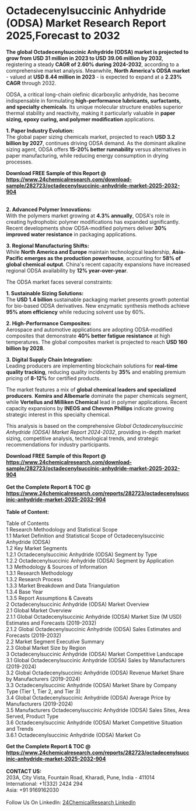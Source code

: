 <h1>Octadecenylsuccinic Anhydride (ODSA) Market Research Report 2025,Forecast to 2032</h1><p><strong>The global Octadecenylsuccinic Anhydride (ODSA) market is projected to grow from USD 31 million in 2023 to USD 39.06 million by 2032</strong>, registering a steady <strong>CAGR of 2.60% during 2024-2032</strong>, according to a comprehensive market analysis. Meanwhile, <strong>North America's ODSA market</strong> - valued at <strong>USD 8.44 million in 2023</strong> - is expected to expand at a <strong>2.23% CAGR</strong> through 2032.</p><p>ODSA, a critical long-chain olefinic dicarboxylic anhydride, has become indispensable in formulating <strong>high-performance lubricants, surfactants, and specialty chemicals</strong>. Its unique molecular structure enables superior thermal stability and reactivity, making it particularly valuable in <strong>paper sizing, epoxy curing, and polymer modification</strong> applications.</p><p><strong>1. Paper Industry Evolution:</strong><br>
The global paper sizing chemicals market, projected to reach <strong>USD 3.2 billion by 2027</strong>, continues driving ODSA demand. As the dominant alkaline sizing agent, ODSA offers <strong>15-20% better runnability</strong> versus alternatives in paper manufacturing, while reducing energy consumption in drying processes.</p><div><b>Download FREE Sample of this Report @ 
            <a href="https://www.24chemicalresearch.com/download-sample/282723/octadecenylsuccinic-anhydride-market-2025-2032-904">
            https://www.24chemicalresearch.com/download-sample/282723/octadecenylsuccinic-anhydride-market-2025-2032-904</a></b></div><br><p><strong>2. Advanced Polymer Innovations:</strong><br>
With the polymers market growing at <strong>4.3% annually</strong>, ODSA's role in creating hydrophobic polymer modifications has expanded significantly. Recent developments show ODSA-modified polymers deliver <strong>30% improved water resistance</strong> in packaging applications.</p><p><strong>3. Regional Manufacturing Shifts:</strong><br>
While <strong>North America and Europe</strong> maintain technological leadership, <strong>Asia-Pacific emerges as the production powerhouse</strong>, accounting for <strong>58% of global chemical output</strong>. China's recent capacity expansions have increased regional ODSA availability by <strong>12% year-over-year</strong>.</p><p>The ODSA market faces several constraints:</p><p><strong>1. Sustainable Sizing Solutions:</strong><br>
The <strong>USD 1.4 billion</strong> sustainable packaging market presents growth potential for bio-based ODSA derivatives. New enzymatic synthesis methods achieve <strong>95% atom efficiency</strong> while reducing solvent use by 60%.</p><p><strong>2. High-Performance Composites:</strong><br>
Aerospace and automotive applications are adopting ODSA-modified composites that demonstrate <strong>40% better fatigue resistance</strong> at high temperatures. The global composites market is projected to reach <strong>USD 160 billion by 2028</strong>.</p><p><strong>3. Digital Supply Chain Integration:</strong><br>
Leading producers are implementing blockchain solutions for <strong>real-time quality tracking</strong>, reducing quality incidents by <strong>35%</strong> and enabling premium pricing of <strong>8-12%</strong> for certified products.</p><p>The market features a mix of <strong>global chemical leaders and specialized producers</strong>. <strong>Kemira and Albemarle</strong> dominate the paper chemicals segment, while <strong>Vertellus and Milliken Chemical</strong> lead in polymer applications. Recent capacity expansions by <strong>INEOS and Chevron Phillips</strong> indicate growing strategic interest in this specialty chemical.</p><p>This analysis is based on the comprehensive <em>Global Octadecenylsuccinic Anhydride (ODSA) Market Report 2024-2032</em>, providing in-depth market sizing, competitive analysis, technological trends, and strategic recommendations for industry participants.</p><div><b>Download FREE Sample of this Report @ 
            <a href="https://www.24chemicalresearch.com/download-sample/282723/octadecenylsuccinic-anhydride-market-2025-2032-904">
            https://www.24chemicalresearch.com/download-sample/282723/octadecenylsuccinic-anhydride-market-2025-2032-904</a></b></div><br><div><b>Get the Complete Report & TOC @ 
            <a href="https://www.24chemicalresearch.com/reports/282723/octadecenylsuccinic-anhydride-market-2025-2032-904">
            https://www.24chemicalresearch.com/reports/282723/octadecenylsuccinic-anhydride-market-2025-2032-904</a></b></div><br>
            <b>Table of Content:</b><p>Table of Contents<br />
1 Research Methodology and Statistical Scope<br />
1.1 Market Definition and Statistical Scope of Octadecenylsuccinic Anhydride (ODSA)<br />
1.2 Key Market Segments<br />
1.2.1 Octadecenylsuccinic Anhydride (ODSA) Segment by Type<br />
1.2.2 Octadecenylsuccinic Anhydride (ODSA) Segment by Application<br />
1.3 Methodology & Sources of Information<br />
1.3.1 Research Methodology<br />
1.3.2 Research Process<br />
1.3.3 Market Breakdown and Data Triangulation<br />
1.3.4 Base Year<br />
1.3.5 Report Assumptions & Caveats<br />
2 Octadecenylsuccinic Anhydride (ODSA) Market Overview<br />
2.1 Global Market Overview<br />
2.1.1 Global Octadecenylsuccinic Anhydride (ODSA) Market Size (M USD) Estimates and Forecasts (2019-2032)<br />
2.1.2 Global Octadecenylsuccinic Anhydride (ODSA) Sales Estimates and Forecasts (2019-2032)<br />
2.2 Market Segment Executive Summary<br />
2.3 Global Market Size by Region<br />
3 Octadecenylsuccinic Anhydride (ODSA) Market Competitive Landscape<br />
3.1 Global Octadecenylsuccinic Anhydride (ODSA) Sales by Manufacturers (2019-2024)<br />
3.2 Global Octadecenylsuccinic Anhydride (ODSA) Revenue Market Share by Manufacturers (2019-2024)<br />
3.3 Octadecenylsuccinic Anhydride (ODSA) Market Share by Company Type (Tier 1, Tier 2, and Tier 3)<br />
3.4 Global Octadecenylsuccinic Anhydride (ODSA) Average Price by Manufacturers (2019-2024)<br />
3.5 Manufacturers Octadecenylsuccinic Anhydride (ODSA) Sales Sites, Area Served, Product Type<br />
3.6 Octadecenylsuccinic Anhydride (ODSA) Market Competitive Situation and Trends<br />
3.6.1 Octadecenylsuccinic Anhydride (ODSA) Market Co</p><div><b>Get the Complete Report & TOC @ 
            <a href="https://www.24chemicalresearch.com/reports/282723/octadecenylsuccinic-anhydride-market-2025-2032-904">
            https://www.24chemicalresearch.com/reports/282723/octadecenylsuccinic-anhydride-market-2025-2032-904</a></b></div><br><b>CONTACT US:</b><br>
            203A, City Vista, Fountain Road, Kharadi, Pune, India - 411014<br>
            International: +1(332) 2424 294<br>
            Asia: +91 9169162030 <br><br>
            Follow Us On LinkedIn: <a href="https://www.linkedin.com/company/24chemicalresearch/">24ChemicalResearch LinkedIn</a>